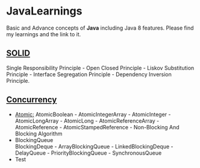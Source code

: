 # JavaLearnings
Basic and Advance concepts of **Java** including Java 8 features. Please find my learnings and the link to it.

## [SOLID](https://github.com/MazinIsmail/JavaLearnings/tree/master/src/main/solid/com/solid)
Single Responsibility Principle - Open Closed Principle - Liskov Substitution Principle - Interface Segregation Principle - Dependency Inversion Principle.


## [Concurrency](https://github.com/MazinIsmail/JavaLearnings/tree/master/src/main/concurrency/com)

* [Atomic:](https://github.com/MazinIsmail/JavaLearnings/tree/master/src/main/concurrency/com/atomic/learnings)
    AtomicBoolean - AtomicIntegerArray - AtomicInteger - AtomicLongArray - AtomicLong - AtomicReferenceArray - AtomicReference - AtomicStampedReference - Non-Blocking And Blocking Algorithm
    <li>BlockingQueue</li>
    BlockingDeque - ArrayBlockingQueue - LinkedBlockingDeque - DelayQueue - PriorityBlockingQueue - SynchronousQueue
    <li>Test</li>


